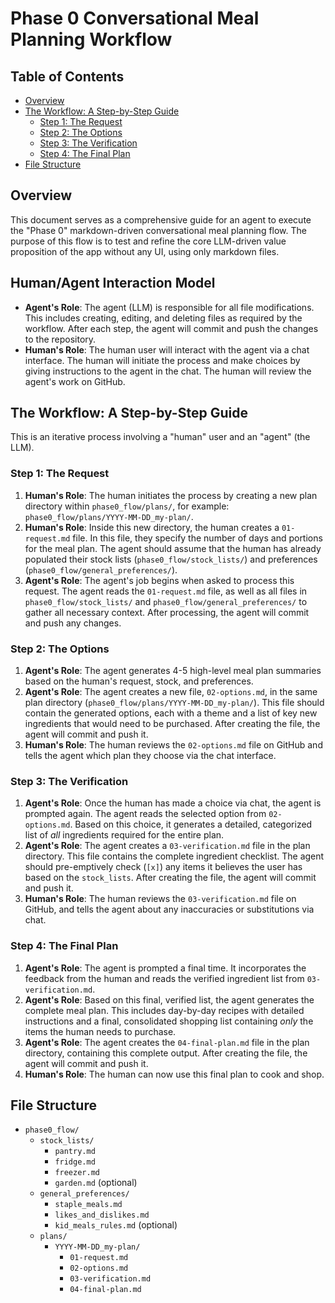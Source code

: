 # Phase 0 Conversational Meal Planning Workflow

## Table of Contents
- [Overview](#overview)
- [The Workflow: A Step-by-Step Guide](#the-workflow-a-step-by-step-guide)
  - [Step 1: The Request](#step-1-the-request)
  - [Step 2: The Options](#step-2-the-options)
  - [Step 3: The Verification](#step-3-the-verification)
  - [Step 4: The Final Plan](#step-4-the-final-plan)
- [File Structure](#file-structure)

## Overview
This document serves as a comprehensive guide for an agent to execute the "Phase 0" markdown-driven conversational meal planning flow. The purpose of this flow is to test and refine the core LLM-driven value proposition of the app without any UI, using only markdown files.

## Human/Agent Interaction Model

- **Agent's Role**: The agent (LLM) is responsible for all file modifications. This includes creating, editing, and deleting files as required by the workflow. After each step, the agent will commit and push the changes to the repository.
- **Human's Role**: The human user will interact with the agent via a chat interface. The human will initiate the process and make choices by giving instructions to the agent in the chat. The human will review the agent's work on GitHub.

## The Workflow: A Step-by-Step Guide

This is an iterative process involving a "human" user and an "agent" (the LLM).

### Step 1: The Request
1.  **Human's Role**: The human initiates the process by creating a new plan directory within `phase0_flow/plans/`, for example: `phase0_flow/plans/YYYY-MM-DD_my-plan/`.
2.  **Human's Role**: Inside this new directory, the human creates a `01-request.md` file. In this file, they specify the number of days and portions for the meal plan. The agent should assume that the human has already populated their stock lists (`phase0_flow/stock_lists/`) and preferences (`phase0_flow/general_preferences/`).
3.  **Agent's Role**: The agent's job begins when asked to process this request. The agent reads the `01-request.md` file, as well as all files in `phase0_flow/stock_lists/` and `phase0_flow/general_preferences/` to gather all necessary context. After processing, the agent will commit and push any changes.

### Step 2: The Options
1.  **Agent's Role**: The agent generates 4-5 high-level meal plan summaries based on the human's request, stock, and preferences.
2.  **Agent's Role**: The agent creates a new file, `02-options.md`, in the same plan directory (`phase0_flow/plans/YYYY-MM-DD_my-plan/`). This file should contain the generated options, each with a theme and a list of key new ingredients that would need to be purchased. After creating the file, the agent will commit and push it.
3.  **Human's Role**: The human reviews the `02-options.md` file on GitHub and tells the agent which plan they choose via the chat interface.

### Step 3: The Verification
1.  **Agent's Role**: Once the human has made a choice via chat, the agent is prompted again. The agent reads the selected option from `02-options.md`. Based on this choice, it generates a detailed, categorized list of *all* ingredients required for the entire plan.
2.  **Agent's Role**: The agent creates a `03-verification.md` file in the plan directory. This file contains the complete ingredient checklist. The agent should pre-emptively check (`[x]`) any items it believes the user has based on the `stock_lists`. After creating the file, the agent will commit and push it.
3.  **Human's Role**: The human reviews the `03-verification.md` file on GitHub, and tells the agent about any inaccuracies or substitutions via chat.

### Step 4: The Final Plan
1.  **Agent's Role**: The agent is prompted a final time. It incorporates the feedback from the human and reads the verified ingredient list from `03-verification.md`.
2.  **Agent's Role**: Based on this final, verified list, the agent generates the complete meal plan. This includes day-by-day recipes with detailed instructions and a final, consolidated shopping list containing *only* the items the human needs to purchase.
3.  **Agent's Role**: The agent creates the `04-final-plan.md` file in the plan directory, containing this complete output. After creating the file, the agent will commit and push it.
4.  **Human's Role**: The human can now use this final plan to cook and shop.

## File Structure
- `phase0_flow/`
  - `stock_lists/`
    - `pantry.md`
    - `fridge.md`
    - `freezer.md`
    - `garden.md` (optional)
  - `general_preferences/`
    - `staple_meals.md`
    - `likes_and_dislikes.md`
    - `kid_meals_rules.md` (optional)
  - `plans/`
    - `YYYY-MM-DD_my-plan/`
      - `01-request.md`
      - `02-options.md`
      - `03-verification.md`
      - `04-final-plan.md`